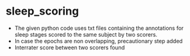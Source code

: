 # sleep_scoring
 
- The given python code uses txt files containing the annotations for sleep stages scored to the same subject by two scorers.
- In case the epochs are non overlapping, precautionary step added 
- Interrater score between two scorers found